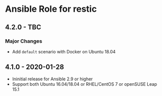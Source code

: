 # Ansible Role for restic

## 4.2.0 - TBC

### Major Changes

  - Add `default` scenario with Docker on Ubuntu 18.04
## 4.1.0 - 2020-01-28

  - Ininitial release for Ansible 2.9 or higher
  - Support both Ubuntu 16.04/18.04 or RHEL/CentOS 7 or openSUSE Leap 15.1
